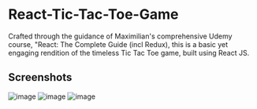 # React-Tic-Tac-Toe-Game
Crafted through the guidance of Maximilian's comprehensive Udemy course, "React: The Complete Guide (incl Redux),
this is a basic yet engaging rendition of the timeless Tic Tac Toe game, built using React JS.

## Screenshots
![image](https://github.com/KabeloMalaka/React-Tic-Tac-Toe-Game/assets/68372434/8fae183f-e513-4309-9183-99b556052ebb)
![image](https://github.com/KabeloMalaka/React-Tic-Tac-Toe-Game/assets/68372434/872056d8-5e90-4ba8-af53-f4f5aa6a85f7)
![image](https://github.com/KabeloMalaka/React-Tic-Tac-Toe-Game/assets/68372434/25a23af5-9bfb-45b7-9c02-440358c8d68e)
